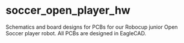 # soccer_open_player_hw
Schematics and board designs for PCBs for our Robocup junior Open Soccer player robot.
All PCBs are designed in EagleCAD.
